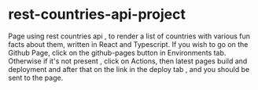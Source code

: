 # rest-countries-api-project

Page using rest countries api , to render a list of countries with various fun facts about them, written in React and Typescript.
If you wish to go on the Github Page, click on the github-pages button in Environments tab.
Otherwise if it's not present , click on Actions, then latest pages build and deployment 
and after that on the link in the deploy tab , and you should be sent to the page.

